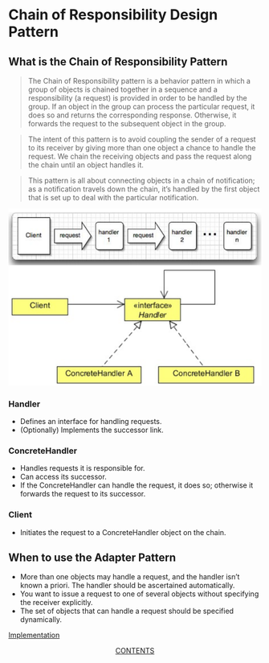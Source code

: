 #   Chain of Responsibility Design Pattern


##  What is the Chain of Responsibility Pattern
>   The Chain of Responsibility pattern is a behavior pattern in which a group of objects is chained together in a sequence and a
    responsibility (a request) is provided in order to be handled by the group. If an object in the group can process the particular
    request, it does so and returns the corresponding response. Otherwise, it forwards the request to the subsequent object in the
    group.

>   The intent of this pattern is to avoid coupling the sender of a request to its receiver by giving more than one object a chance to
    handle the request. We chain the receiving objects and pass the request along the chain until an object handles it.
    
>   This pattern is all about connecting objects in a chain of notification; as a notification travels down the chain, it’s handled by the
    first object that is set up to deal with the particular notification.    

![UML diagram](https://github.com/11andrew1991/design_patterns/blob/master/ChainOfResponsibility/img/chainofresponsibility-2.PNG)
![UML diagram](https://github.com/11andrew1991/design_patterns/blob/master/ChainOfResponsibility/img/chainofresponsibility.PNG)


### Handler
-   Defines an interface for handling requests.
-   (Optionally) Implements the successor link.

### ConcreteHandler
-   Handles requests it is responsible for.
-   Can access its successor.
-   If the ConcreteHandler can handle the request, it does so; otherwise it forwards the request to its successor.

### Client
-   Initiates the request to a ConcreteHandler object on the chain.
       
        
##  When to use the Adapter Pattern
-   More than one objects may handle a request, and the handler isn’t known a priori. The handler should be ascertained automatically.
-   You want to issue a request to one of several objects without specifying the receiver explicitly.
-   The set of objects that can handle a request should be specified dynamically.


[Implementation](https://github.com/11andrew1991/design_patterns/tree/master/ChainOfResponsibility/app/)


<p align="center">
  <a href="https://github.com/11andrew1991/design_patterns">CONTENTS</a>
</p>